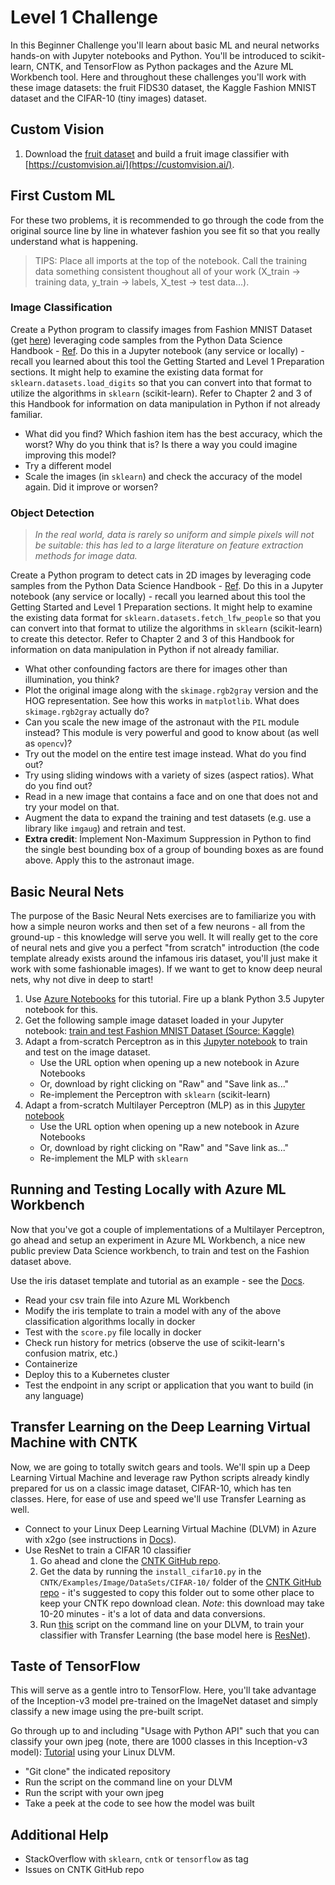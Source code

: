 # Level 1 Challenge

In this Beginner Challenge you'll learn about basic ML and neural networks hands-on with Jupyter notebooks and Python.  You'll be introduced to scikit-learn, CNTK, and TensorFlow as Python packages and the Azure ML Workbench tool.  Here and throughout these challenges you'll work with these image datasets: the fruit FIDS30 dataset, the Kaggle Fashion MNIST dataset and the CIFAR-10 (tiny images) dataset.

## Custom Vision

1. Download the [fruit dataset](http://www.vicos.si/Downloads/FIDS30) and build a fruit image classifier with [https://customvision.ai/](https://customvision.ai/).

## First Custom ML

For these two problems, it is recommended to go through the code from the original source line by line in whatever fashion you see fit so that you really understand what is happening.

> TIPS:  Place all imports at the top of the notebook.  Call the training data something consistent thoughout all of your work (X_train -> training data, y_train -> labels, X_test -> test data...).

### Image Classification

Create a Python program to classify images from Fashion MNIST Dataset (get [here](https://www.kaggle.com/zalando-research/fashionmnist/data)) leveraging code samples from the Python Data Science Handbook - [Ref](https://jakevdp.github.io/PythonDataScienceHandbook/05.02-introducing-scikit-learn.html#Application:-Exploring-Hand-written-Digits).  Do this in a Jupyter notebook (any service or locally) - recall you learned about this tool the Getting Started and Level 1 Preparation sections.  It might help to examine the existing data format for `sklearn.datasets.load_digits` so that you can convert into that format to utilize the algorithms in `sklearn` (scikit-learn).  Refer to Chapter 2 and 3 of this Handbook for information on data manipulation in Python if not already familiar.

- What did you find?  Which fashion item has the best accuracy, which the worst?  Why do you think that is?  Is there a way you could imagine improving this model?
- Try a different model
- Scale the images (in `sklearn`) and check the accuracy of the model again.  Did it improve or worsen?



### Object Detection

> _In the real world, data is rarely so uniform and simple pixels will not be suitable: this has led to a large literature on feature extraction methods for image data._

Create a Python program to detect cats in 2D images by leveraging code samples from the Python Data Science Handbook - [Ref](https://jakevdp.github.io/PythonDataScienceHandbook/05.14-image-features.html).  Do this in a Jupyter notebook (any service or locally) - recall you learned about this tool the Getting Started and Level 1 Preparation sections.  It might help to examine the existing data format for `sklearn.datasets.fetch_lfw_people` so that you can convert into that format to utilize the algorithms in `sklearn` (scikit-learn) to create this detector.  Refer to Chapter 2 and 3 of this Handbook for information on data manipulation in Python if not already familiar.

- What other confounding factors are there for images other than illumination, you think?
- Plot the original image along with the `skimage.rgb2gray` version and the HOG representation.  See how this works in `matplotlib`.  What does `skimage.rgb2gray` actually do?
- Can you scale the new image of the astronaut with the `PIL` module instead?  This module is very powerful and good to know about (as well as `opencv`)?
- Try out the model on the entire test image instead.  What do you find out?
- Try using sliding windows with a variety of sizes (aspect ratios).  What do you find out?
- Read in a new image that contains a face and on one that does not and try your model on that.
- Augment the data to expand the training and test datasets (e.g. use a library like `imgaug`) and retrain and test.
- **Extra credit**:  Implement Non-Maximum Suppression in Python to find the single best bounding box of a group of bounding boxes as are found above.  Apply this to the astronaut image.


## Basic Neural Nets

The purpose of the Basic Neural Nets exercises are to familiarize you with how a simple neuron works and then set of a few neurons - all from the ground-up - this knowledge will serve you well.  It will really get to the core of neural nets and give you a perfect "from scratch" introduction (the code template already exists around the infamous iris dataset, you'll just make it work with some fashionable images).  If we want to get to know deep neural nets, why not dive in deep to start!

1.  Use [Azure Notebooks](https://notebooks.azure.com) for this tutorial.  Fire up a blank Python 3.5 Jupyter notebook for this.
2. Get the following sample image dataset loaded in your Jupyter notebook: [train and test Fashion MNIST Dataset (Source: Kaggle)](https://www.kaggle.com/zalando-research/fashionmnist/data)
3. Adapt a from-scratch Perceptron as in this [Jupyter notebook](https://github.com/rasbt/python-machine-learning-book-2nd-edition/blob/master/code/ch02/ch02.ipynb) to train and test on the image dataset.
    - Use the URL option when opening up a new notebook in Azure Notebooks
    - Or, download by right clicking on "Raw" and "Save link as..."
    - Re-implement the Perceptron with `sklearn` (scikit-learn)
4. Adapt a from-scratch Multilayer Perceptron (MLP) as in this [Jupyter notebook](https://github.com/rasbt/python-machine-learning-book-2nd-edition/blob/master/code/ch12/ch12.ipynb)
    - Use the URL option when opening up a new notebook in Azure Notebooks
    - Or, download by right clicking on "Raw" and "Save link as..."
    - Re-implement the MLP with `sklearn`

## Running and Testing Locally with Azure ML Workbench

Now that you've got a couple of implementations of a Multilayer Perceptron, go ahead and setup an experiment in Azure ML Workbench, a nice new public preview Data Science workbench, to train and test on the Fashion dataset above.

Use the iris dataset template and tutorial as an example - see the [Docs](https://docs.microsoft.com/en-us/azure/machine-learning/preview/tutorial-classifying-iris-part-1).

- Read your csv train file into Azure ML Workbench
- Modify the iris template to train a model with any of the above classification algorithms locally in docker
- Test with the `score.py` file locally in docker
- Check run history for metrics (observe the use of scikit-learn's confusion matrix, etc.)
- Containerize
- Deploy this to a Kubernetes cluster
- Test the endpoint in any script or application that you want to build (in any language)

## Transfer Learning on the Deep Learning Virtual Machine with CNTK

Now, we are going to totally switch gears and tools.  We'll spin up a Deep Learning Virtual Machine and leverage raw Python scripts already kindly prepared for us on a classic image dataset, CIFAR-10, which has ten classes.  Here, for ease of use and speed we'll use Transfer Learning as well.

- Connect to your Linux Deep Learning Virtual Machine (DLVM) in Azure with x2go (see instructions in [Docs](https://docs.microsoft.com/en-us/azure/machine-learning/data-science-virtual-machine/provision-deep-learning-dsvm#how-to-access-the-deep-learning-virtual-machine)).
- Use ResNet to train a CIFAR 10 classifier
    1.  Go ahead and clone the [CNTK GitHub repo](https://github.com/Microsoft/CNTK).
    2. Get the data by running the `install_cifar10.py` in the `CNTK/Examples/Image/DataSets/CIFAR-10/` folder of the [CNTK GitHub repo](https://github.com/Microsoft/CNTK) - it's suggested to copy this folder out to some other place to keep your CNTK repo download clean.  _Note_: this download may take 10-20 minutes - it's a lot of data and data conversions.
    3. Run [this](https://github.com/Microsoft/CNTK/tree/master/Examples/Image/Classification/ResNet/Python#trainresnet_cifar10py) script on the command line on your DLVM, to train your classifier with Transfer Learning (the base model here is [ResNet](https://arxiv.org/abs/1512.03385)).

## Taste of TensorFlow

This will serve as a gentle intro to TensorFlow.  Here, you'll take advantage of the Inception-v3 model pre-trained on the ImageNet dataset and simply classify a new image using the pre-built script.

Go through up to and including "Usage with Python API" such that you can classify your own jpeg (note, there are 1000 classes in this Inception-v3 model):  [Tutorial](https://www.tensorflow.org/tutorials/image_recognition#top_of_page) using your Linux DLVM.

- "Git clone" the indicated repository
- Run the script on the command line on your DLVM
- Run the script with your own jpeg
- Take a peek at the code to see how the model was built

## Additional Help

- StackOverflow with `sklearn`, `cntk` or `tensorflow` as tag
- Issues on CNTK GitHub repo